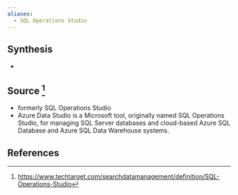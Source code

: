 ```yaml
---
aliases:
  - SQL Operations Studio
---
```

## Synthesis
- 
## Source [^1]
- formerly SQL Operations Studio
- Azure Data Studio is a Microsoft tool, originally named SQL Operations Studio, for managing SQL Server databases and cloud-based Azure SQL Database and Azure SQL Data Warehouse systems.
## References

[^1]: https://www.techtarget.com/searchdatamanagement/definition/SQL-Operations-Studio
